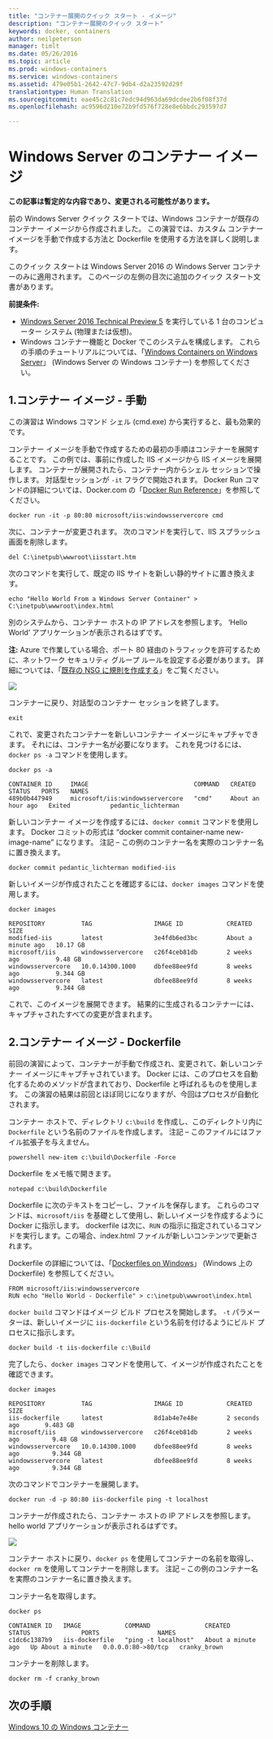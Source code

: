 ```yaml
---
title: "コンテナー展開のクイック スタート - イメージ"
description: "コンテナー展開のクイック スタート"
keywords: docker, containers
author: neilpeterson
manager: timlt
ms.date: 05/26/2016
ms.topic: article
ms.prod: windows-containers
ms.service: windows-containers
ms.assetid: 479e05b1-2642-47c7-9db4-d2a23592d29f
translationtype: Human Translation
ms.sourcegitcommit: eae45c2c81c7edc94d963da69dcdee2b6f08f37d
ms.openlocfilehash: ac9596d210e72b9fd576f728e8e6bbdc293597d7

---
```


# Windows Server のコンテナー イメージ

**この記事は暫定的な内容であり、変更される可能性があります。** 

前の Windows Server クイック スタートでは、Windows コンテナーが既存のコンテナー イメージから作成されました。 この演習では、カスタム コンテナー イメージを手動で作成する方法と Dockerfile を使用する方法を詳しく説明します。

このクイック スタートは Windows Server 2016 の Windows Server コンテナーのみに適用されます。 このページの左側の目次に追加のクイック スタート文書があります。 

**前提条件:**

- [Windows Server 2016 Technical Preview 5](https://www.microsoft.com/en-us/evalcenter/evaluate-windows-server-technical-preview) を実行している 1 台のコンピューター システム (物理または仮想)。
- Windows コンテナー機能と Docker でこのシステムを構成します。 これらの手順のチュートリアルについては、「[Windows Containers on Windows Server](./quick_start_windows_server.md)」 (Windows Server の Windows コンテナー) を参照してください。

## 1.コンテナー イメージ - 手動

この演習は Windows コマンド シェル (cmd.exe) から実行すると、最も効果的です。

コンテナー イメージを手動で作成するための最初の手順はコンテナーを展開することです。 この例では、事前に作成した IIS イメージから IIS イメージを展開します。 コンテナーが展開されたら、コンテナー内からシェル セッションで操作します。 対話型セッションが `-it` フラグで開始されます。 Docker Run コマンドの詳細については、Docker.com の「[Docker Run Reference]( https://docs.docker.com/engine/reference/run/)」を参照してください。 

```none
docker run -it -p 80:80 microsoft/iis:windowsservercore cmd
```

次に、コンテナーが変更されます。 次のコマンドを実行して、IIS スプラッシュ画面を削除します。

```none
del C:\inetpub\wwwroot\iisstart.htm
```

次のコマンドを実行して、既定の IIS サイトを新しい静的サイトに置き換えます。

```none
echo "Hello World From a Windows Server Container" > C:\inetpub\wwwroot\index.html
```

別のシステムから、コンテナー ホストの IP アドレスを参照します。 ‘Hello World’ アプリケーションが表示されるはずです。

**注:** Azure で作業している場合、ポート 80 経由のトラフィックを許可するために、ネットワーク セキュリティ グループ ルールを設定する必要があります。 詳細については、「[既存の NSG に規則を作成する]( https://azure.microsoft.com/en-us/documentation/articles/virtual-networks-create-nsg-arm-pportal/#create-rules-in-an-existing-nsg)」をご覧ください。

![](media/hello.png)

コンテナーに戻り、対話型のコンテナー セッションを終了します。

```none
exit
```

これで、変更されたコンテナーを新しいコンテナー イメージにキャプチャできます。 それには、コンテナー名が必要になります。 これを見つけるには、`docker ps -a` コマンドを使用します。

```none
docker ps -a

CONTAINER ID     IMAGE                             COMMAND   CREATED             STATUS   PORTS   NAMES
489b0b447949     microsoft/iis:windowsservercore   "cmd"     About an hour ago   Exited           pedantic_lichterman
```

新しいコンテナー イメージを作成するには、`docker commit` コマンドを使用します。 Docker コミットの形式は “docker commit container-name new-image-name” になります。 注記 – この例のコンテナー名を実際のコンテナー名に置き換えます。

```none
docker commit pedantic_lichterman modified-iis
```

新しいイメージが作成されたことを確認するには、`docker images` コマンドを使用します。  

```none
docker images

REPOSITORY          TAG                 IMAGE ID            CREATED              SIZE
modified-iis        latest              3e4fdb6ed3bc        About a minute ago   10.17 GB
microsoft/iis       windowsservercore   c26f4ceb81db        2 weeks ago          9.48 GB
windowsservercore   10.0.14300.1000     dbfee88ee9fd        8 weeks ago          9.344 GB
windowsservercore   latest              dbfee88ee9fd        8 weeks ago          9.344 GB
```

これで、このイメージを展開できます。 結果的に生成されるコンテナーには、キャプチャされたすべての変更が含まれます。

## 2.コンテナー イメージ - Dockerfile

前回の演習によって、コンテナーが手動で作成され、変更されて、新しいコンテナー イメージにキャプチャされています。 Docker には、このプロセスを自動化するためのメソッドが含まれており、Dockerfile と呼ばれるものを使用します。 この演習の結果は前回とほぼ同じになりますが、今回はプロセスが自動化されます。

コンテナー ホストで、ディレクトリ `c:\build` を作成し、このディレクトリ内に `Dockerfile` という名前のファイルを作成します。 注記 – このファイルにはファイル拡張子を与えません。

```none
powershell new-item c:\build\Dockerfile -Force
```

Dockerfile をメモ帳で開きます。

```none
notepad c:\build\Dockerfile
```

Dockerfile に次のテキストをコピーし、ファイルを保存します。 これらのコマンドは、`microsoft/iis` を基礎として使用し、新しいイメージを作成するように Docker に指示します。 dockerfile は次に、`RUN` の指示に指定されているコマンドを実行します。この場合、index.html ファイルが新しいコンテンツで更新されます。 

Dockerfile の詳細については、「[Dockerfiles on Windows](../docker/manage_windows_dockerfile.md)」 (Windows 上の Dockerfile) を参照してください。

```none
FROM microsoft/iis:windowsservercore
RUN echo "Hello World - Dockerfile" > c:\inetpub\wwwroot\index.html
```

`docker build` コマンドはイメージ ビルド プロセスを開始します。 `-t` パラメーターは、新しいイメージに `iis-dockerfile` という名前を付けるようにビルド プロセスに指示します。

```none
docker build -t iis-dockerfile c:\Build
```

完了したら、`docker images` コマンドを使用して、イメージが作成されたことを確認できます。

```none
docker images

REPOSITORY          TAG                 IMAGE ID            CREATED             SIZE
iis-dockerfile      latest              8d1ab4e7e48e        2 seconds ago       9.483 GB
microsoft/iis       windowsservercore   c26f4ceb81db        2 weeks ago         9.48 GB
windowsservercore   10.0.14300.1000     dbfee88ee9fd        8 weeks ago         9.344 GB
windowsservercore   latest              dbfee88ee9fd        8 weeks ago         9.344 GB
```

次のコマンドでコンテナーを展開します。 

```none
docker run -d -p 80:80 iis-dockerfile ping -t localhost
```

コンテナーが作成されたら、コンテナー ホストの IP アドレスを参照します。 hello world アプリケーションが表示されるはずです。

![](media/dockerfile2.png)

コンテナー ホストに戻り、`docker ps` を使用してコンテナーの名前を取得し、`docker rm` を使用してコンテナーを削除します。 注記 – この例のコンテナー名を実際のコンテナー名に置き換えます。

コンテナー名を取得します。

```none
docker ps

CONTAINER ID   IMAGE            COMMAND               CREATED              STATUS              PORTS                NAMES
c1dc6c1387b9   iis-dockerfile   "ping -t localhost"   About a minute ago   Up About a minute   0.0.0.0:80->80/tcp   cranky_brown
```

コンテナーを削除します。

```none
docker rm -f cranky_brown
```

## 次の手順

[Windows 10 の Windows コンテナー](./quick_start_windows_10.md)


<!--HONumber=Jun16_HO5-->


